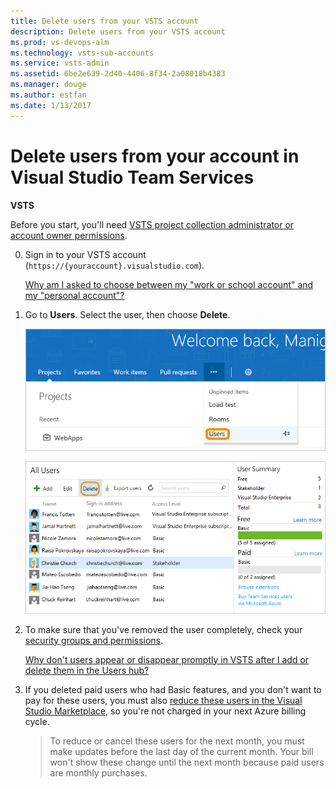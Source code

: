 ```yaml
---
title: Delete users from your VSTS account
description: Delete users from your VSTS account
ms.prod: vs-devops-alm
ms.technology: vsts-sub-accounts
ms.service: vsts-admin
ms.assetid: 6be2e639-2d40-4406-8f34-2a08018b4383
ms.manager: douge
ms.author: estfan
ms.date: 1/13/2017
---
```


#	Delete users from your account in Visual Studio Team Services

**VSTS**

Before you start, you'll need 
[VSTS project collection administrator or account owner permissions](faq-add-delete-users.md#find-owner).

0.  Sign in to your VSTS account 
(```https://{youraccount}.visualstudio.com```).

	[Why am I asked to choose between my "work or school account" and my "personal account"?](faq-add-delete-users.md#ChooseOrgAcctMSAcct)

0.  Go to **Users**. 
Select the user, 
then choose **Delete**.

    ![Go to Users hub](_img/_shared/users-hub-updated.png)

    ![Delete users from the Users hub](_img/assign-licenses/vso-usershub-deleteuser.png)

0.	To make sure that you've removed the user completely, 
check your [security groups and permissions](add-users.md). 

	[Why don't users appear or disappear promptly in VSTS after I add or delete them in the Users hub?](faq-add-delete-users.md#users-delay)

0.  If you deleted paid users who had Basic features, 
and you don't want to pay for these users, you must also 
[reduce these users in the Visual Studio Marketplace](../billing/buy-basic-access-add-users.md), 
so you're not charged in your next Azure billing cycle.

	> To reduce or cancel these users for the next month, 
	> you must make updates before the last day of the current month. 
	> Your bill won't show these change until the next 
	> month because paid users are monthly purchases. 

